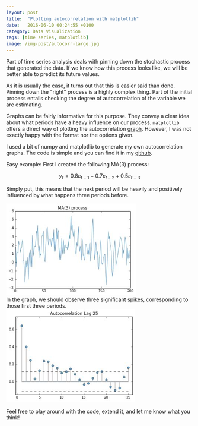 ```yaml
---
layout: post
title:  "Plotting autocorrelation with matplotlib"
date:   2016-06-10 00:24:55 +0100
category: Data Visualization
tags: [time series, matplotlib]
image: /img-post/autocorr-large.jpg
---
```


Part of time series analysis deals with pinning down the stochastic process that generated the data. If we know how this process looks like, we will be better able to predict its future values.

As it is usually the case, it turns out that this is easier said than done. Pinning down the "right" process is a highly complex thing. Part of the initial process entails checking the degree of autocorrelation of the variable we are estimating.

Graphs can be fairly informative for this purpose. They convey a clear idea about what periods have a heavy influence on our process. `matplotlib` offers a direct way of plotting the autocorrelation [graph](http://matplotlib.org/api/pyplot_api.html). However, I was not exactly happy with the format nor the options given.

I used a bit of numpy and matplotlib to generate my own autocorrelation graphs. The code is simple and you can find it in my [github](https://github.com/jlcoto/econometrics/blob/master/lag_graph.py).

Easy example: First I created the following MA(3) process:

$$y_t = 0.8\varepsilon_{t-1}- 0.7\varepsilon_{t-2} +  0.5\varepsilon_{t-3} $$

Simply put, this means that the next period will be heavily and positively influenced by what happens three periods before.

<div class="row">
	<img src="/img-post/MA3_process-large.jpg" alt="MA(3) process" class="enlarge-img img-position">
</div>
In the graph, we should observe three significant spikes, corresponding to those first three periods.

<div class="row">
<img src="/img-post/autocorr-large.jpg" alt="Autocorrelation Plot" class="enlarge-img img-position">
</div>

Feel free to play around with the code, extend it, and let me know what you think!







